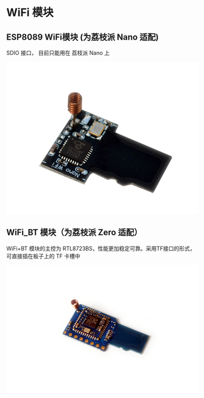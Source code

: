 WiFi 模块
======

## ESP8089 WiFi模块 (为荔枝派 Nano 适配)

SDIO 接口， 目前只能用在 荔枝派 Nano 上

![](../../assets/wifi_8089.png)


## WiFi_BT 模块（为荔枝派 Zero 适配）

WiFi+BT 模块的主控为 RTL8723BS，性能更加稳定可靠。采用TF接口的形式，可直接插在板子上的 TF 卡槽中

![](../../assets/wifi_bt.jpg)



